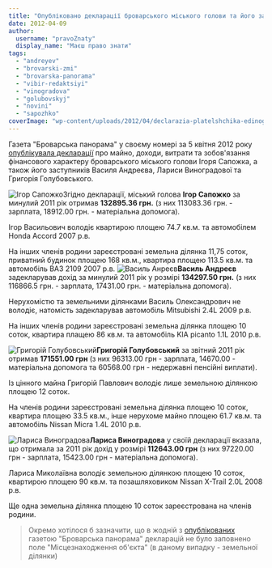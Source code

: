 ```yaml
---
title: "Опубліковано декларації броварського міського голови та його заступників"
date: 2012-04-09
author: 
  username: "pravoZnaty"
  display_name: "Маєш право знати"
tags: 
  - "andreyev"
  - "brovarski-zmi"
  - "brovarska-panorama"
  - "vibir-redaktsiyi"
  - "vinogradova"
  - "golubovskyj"
  - "novini"
  - "sapozhko"
coverImage: "wp-content/uploads/2012/04/declarazia-platelshchika-edinogo-naloga.jpg"
---
```


Газета "Броварська панорама" у своєму номері за 5 квітня 2012 року [опублікувала декларації](http://docs.pravo-znaty.org.ua/p1104/05.04.2012 "Газета \"Броварська панорама\"") про майно, доходи, витрати та зобов'язання фінансового характеру броварського міського голови Ігоря Сапожка, а також його заступників Василя Андреєва, Лариси Виноградової та Григорія Голубовського.

![](https://mpz.brovary.org/wp-content/uploads/2012/04/Igor-Sapozhko.jpg "Ігор Сапожко")Згідно декларації, міський голова **Ігор Сапожко** за минулий 2011 рік отримав **132895.36 грн.** (з них 113083.36 грн. - зарплата, 18912.00 грн. - матеріальна допомога).

Ігор Васильович володіє квартирою площею 74.7 кв.м. та автомобілем Honda Accord 2007 р.в.

На інших членів родини зареєстровані земельна ділянка 11,75 соток, приватний будинок площею 168 кв.м., квартира площею 113.5 кв.м. та автомобіль ВАЗ 2109 2007 р.в. <!--more--> ![](https://mpz.brovary.org/wp-content/uploads/2012/04/Vasil-Anreyev.jpg "Василь Анреєв")**Василь Андреєв** задекларував дохід за минулий 2011 рік у розмірі **134297.50 грн.** (з них 116866.5 грн. - зарплата, 17431.00 грн. - матеріальна допомога).

Нерухомістю та земельними ділянками Василь Олександрович не володіє, натомість задекларував автомобіль Mitsubishi 2.4L 2009 р.в.

На інших членів родини зареєстровані земельна ділянка площею 10 соток, квартира плащею 86 кв.м. та автомобіль KIA picanto 1.1L 2010 р.в.

![](https://mpz.brovary.org/wp-content/uploads/2012/04/Grigoriy-Golubovskiy.jpg "Григорій Голубовський")**Григорій Голубовський** за звітний 2011 рік отримав **171551.00 грн** (з них 96313.00 грн - зарплата, 14670.00 - матеріальна допомога та 60568.00 грн - недержавні пенсійні виплати).

Із цінного майна Григорій Павлович володіє лише земельною ділянкою площею 12 соток.

На членів родини зареєстровані земельна ділянка площею 10 соток, квартира площею 33.5 кв.м., інше нерухоме майно площею 61.7 кв.м. та автомобіль Nissan Micra 1.4L 2010 р.в.

![](https://mpz.brovary.org/wp-content/uploads/2012/04/Larisa-Vinogradova.jpg "Лариса Виноградова")**Лариса Виноградова** у своїй декларації вказала, що отримала за 2011 рік дохід у розмірі **112643.00 грн** (з них 97220.00 грн - зарплата, 15423.00 грн - матеріальна допомога).

Лариса Миколаївна володіє земельною ділянкою площею 10 соток, квартирою площею 90 кв.м. та позашляховиком Nissan X-Trail 2.0L 2008 р.в.

Ще одна земельна ділянка площею 10 соток зареєстрована на членів родини.

> Окремо хотілося б зазначити, що в жодній з [опублікованих](http://docs.pravo-znaty.org.ua/p1104/05.04.2012 "Броварська панорама") газетою "Броварська панорама" декларацій не було заповнено поле "Місцезнаходження об'єкта" (в даному випадку - земельної ділянки)
